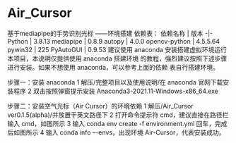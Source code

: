 # Air_Cursor
基于mediapipe的手势识别光标
——环境搭建 
依赖表：
依赖名称 | 版本
-|-
Python | 3.8.13
mediapipe | 0.8.9
autopy | 4.0.0
opencv-python | 4.5.5.64
pywin32 | 225
PyAutoGUI | 0.9.53
建议使用 anaconda 安装搭建虚拟环境运行本项目，本说明仅提供使用 anaconda 搭建环境
的教程，强烈建议按照下述步骤进行安装。如果不想使用 anaconda，可以参考上面的依赖
表自行搭建环境。

步骤一：安装 anaconda
1 解压/完整项目以及使用说明/在 anaconda 官网下载安装程序
2 双击按照弹窗提示安装 Anaconda3-2021.11-Windows-x86_64.exe

步骤二：安装空气光标（Air Cursor）的环境依赖
1 解压/Air_Cursor ver0.1.5(alpha)/并放置于英文路径下
2 打开命令提示符 cmd，建议直接在路径栏输入 cmd，如图所示
3 输入 conda env create -f environment.yml 回车，完成后如图所示
4 输入 conda info –-envs，出现环境 Air-Cursor，代表安装成功。
